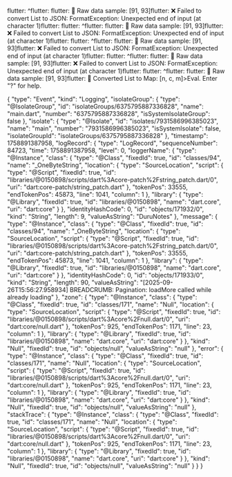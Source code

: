 flutter: ^flutter: flutter: 📄 Raw data sample: [91, 93]flutter: ❌ Failed to convert List<int> to JSON: FormatException: Unexpected end of input (at character 1)flutter: flutter: ^flutter: flutter: 📄 Raw data sample: [91, 93]flutter: ❌ Failed to convert List<int> to JSON: FormatException: Unexpected end of input (at character 1)flutter: flutter: ^flutter: flutter: 📄 Raw data sample: [91, 93]flutter: ❌ Failed to convert List<int> to JSON: FormatException: Unexpected end of input (at character 1)flutter: flutter: ^flutter: flutter: 📄 Raw data sample: [91, 93]flutter: ❌ Failed to convert List<int> to JSON: FormatException: Unexpected end of input (at character 1)flutter: flutter: ^flutter: flutter: 📄 Raw data sample: [91, 93]flutter: 🔧 Converted List<int> to Map: [n, c, m]>Eval. Enter "?" for help.



{
  "type": "Event",
  "kind": "Logging",
  "isolateGroup": {
    "type": "@IsolateGroup",
    "id": "isolateGroups/6375795887336828",
    "name": "main.dart",
    "number": "6375795887336828",
    "isSystemIsolateGroup": false
  },
  "isolate": {
    "type": "@Isolate",
    "id": "isolates/7931586996385023",
    "name": "main",
    "number": "7931586996385023",
    "isSystemIsolate": false,
    "isolateGroupId": "isolateGroups/6375795887336828"
  },
  "timestamp": 1758891387958,
  "logRecord": {
    "type": "LogRecord",
    "sequenceNumber": 84723,
    "time": 1758891387958,
    "level": 0,
    "loggerName": {
      "type": "@Instance",
      "class": {
        "type": "@Class",
        "fixedId": true,
        "id": "classes/94",
        "name": "_OneByteString",
        "location": {
          "type": "SourceLocation",
          "script": {
            "type": "@Script",
            "fixedId": true,
            "id": "libraries/@0150898/scripts/dart%3Acore-patch%2Fstring_patch.dart/0",
            "uri": "dart:core-patch/string_patch.dart"
          },
          "tokenPos": 33555,
          "endTokenPos": 45873,
          "line": 1041,
          "column": 1
        },
        "library": {
          "type": "@Library",
          "fixedId": true,
          "id": "libraries/@0150898",
          "name": "dart.core",
          "uri": "dart:core"
        }
      },
      "identityHashCode": 0,
      "id": "objects/171932/0",
      "kind": "String",
      "length": 9,
      "valueAsString": "DuruNotes"
    },
    "message": {
      "type": "@Instance",
      "class": {
        "type": "@Class",
        "fixedId": true,
        "id": "classes/94",
        "name": "_OneByteString",
        "location": {
          "type": "SourceLocation",
          "script": {
            "type": "@Script",
            "fixedId": true,
            "id": "libraries/@0150898/scripts/dart%3Acore-patch%2Fstring_patch.dart/0",
            "uri": "dart:core-patch/string_patch.dart"
          },
          "tokenPos": 33555,
          "endTokenPos": 45873,
          "line": 1041,
          "column": 1
        },
        "library": {
          "type": "@Library",
          "fixedId": true,
          "id": "libraries/@0150898",
          "name": "dart.core",
          "uri": "dart:core"
        }
      },
      "identityHashCode": 0,
      "id": "objects/171933/0",
      "kind": "String",
      "length": 90,
      "valueAsString": "[2025-09-26T15:56:27.958934] BREADCRUMB: Pagination: loadMore called while already loading"
    },
    "zone": {
      "type": "@Instance",
      "class": {
        "type": "@Class",
        "fixedId": true,
        "id": "classes/171",
        "name": "Null",
        "location": {
          "type": "SourceLocation",
          "script": {
            "type": "@Script",
            "fixedId": true,
            "id": "libraries/@0150898/scripts/dart%3Acore%2Fnull.dart/0",
            "uri": "dart:core/null.dart"
          },
          "tokenPos": 925,
          "endTokenPos": 1171,
          "line": 23,
          "column": 1
        },
        "library": {
          "type": "@Library",
          "fixedId": true,
          "id": "libraries/@0150898",
          "name": "dart.core",
          "uri": "dart:core"
        }
      },
      "kind": "Null",
      "fixedId": true,
      "id": "objects/null",
      "valueAsString": "null"
    },
    "error": {
      "type": "@Instance",
      "class": {
        "type": "@Class",
        "fixedId": true,
        "id": "classes/171",
        "name": "Null",
        "location": {
          "type": "SourceLocation",
          "script": {
            "type": "@Script",
            "fixedId": true,
            "id": "libraries/@0150898/scripts/dart%3Acore%2Fnull.dart/0",
            "uri": "dart:core/null.dart"
          },
          "tokenPos": 925,
          "endTokenPos": 1171,
          "line": 23,
          "column": 1
        },
        "library": {
          "type": "@Library",
          "fixedId": true,
          "id": "libraries/@0150898",
          "name": "dart.core",
          "uri": "dart:core"
        }
      },
      "kind": "Null",
      "fixedId": true,
      "id": "objects/null",
      "valueAsString": "null"
    },
    "stackTrace": {
      "type": "@Instance",
      "class": {
        "type": "@Class",
        "fixedId": true,
        "id": "classes/171",
        "name": "Null",
        "location": {
          "type": "SourceLocation",
          "script": {
            "type": "@Script",
            "fixedId": true,
            "id": "libraries/@0150898/scripts/dart%3Acore%2Fnull.dart/0",
            "uri": "dart:core/null.dart"
          },
          "tokenPos": 925,
          "endTokenPos": 1171,
          "line": 23,
          "column": 1
        },
        "library": {
          "type": "@Library",
          "fixedId": true,
          "id": "libraries/@0150898",
          "name": "dart.core",
          "uri": "dart:core"
        }
      },
      "kind": "Null",
      "fixedId": true,
      "id": "objects/null",
      "valueAsString": "null"
    }
  }
}



